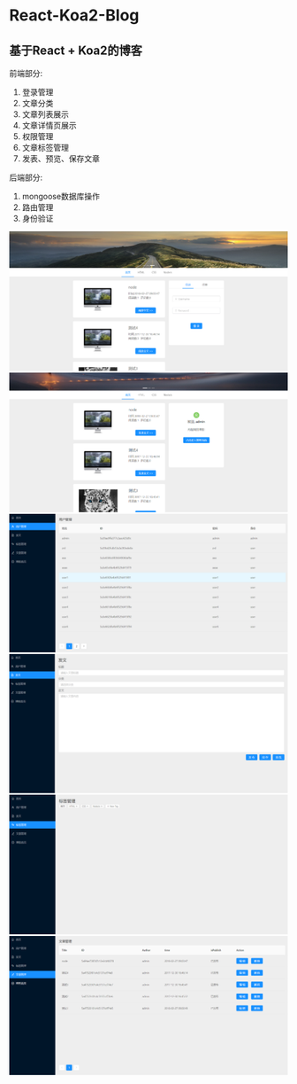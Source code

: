 # React-Koa2-Blog

## 基于React + Koa2的博客

前端部分:
1. 登录管理
2. 文章分类
3. 文章列表展示
4. 文章详情页展示
5. 权限管理
6. 文章标签管理
7. 发表、预览、保存文章

后端部分:
1. mongoose数据库操作
2. 路由管理
3. 身份验证

![](https://github.com/ZrdZz/React-Koa2-Blog/raw/master/doc/%E6%88%AA%E5%9B%BE1.png)
![](https://github.com/ZrdZz/React-Koa2-Blog/raw/master/doc/%E6%88%AA%E5%9B%BE2.png)
![](https://github.com/ZrdZz/React-Koa2-Blog/raw/master/doc/%E6%88%AA%E5%9B%BE3.png)
![](https://github.com/ZrdZz/React-Koa2-Blog/raw/master/doc/%E6%88%AA%E5%9B%BE4.png)
![](https://github.com/ZrdZz/React-Koa2-Blog/raw/master/doc/%E6%88%AA%E5%9B%BE5.png)
![](https://github.com/ZrdZz/React-Koa2-Blog/raw/master/doc/%E6%88%AA%E5%9B%BE6.png)

                                    

	
















































